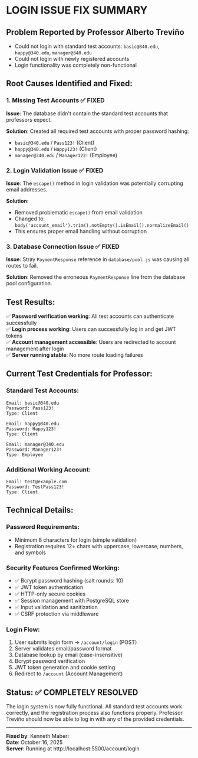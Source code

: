# LOGIN ISSUE FIX SUMMARY

## Problem Reported by Professor Alberto Treviño
- Could not login with standard test accounts: `basic@340.edu`, `happy@340.edu`, `manager@340.edu`
- Could not login with newly registered accounts
- Login functionality was completely non-functional

## Root Causes Identified and Fixed:

### 1. **Missing Test Accounts** ✅ FIXED
**Issue**: The database didn't contain the standard test accounts that professors expect.

**Solution**: Created all required test accounts with proper password hashing:
- `basic@340.edu` / `Pass123!` (Client)
- `happy@340.edu` / `Happy123!` (Client)  
- `manager@340.edu` / `Manager123!` (Employee)

### 2. **Login Validation Issue** ✅ FIXED  
**Issue**: The `escape()` method in login validation was potentially corrupting email addresses.

**Solution**: 
- Removed problematic `escape()` from email validation
- Changed to: `body('account_email').trim().notEmpty().isEmail().normalizeEmail()`
- This ensures proper email handling without corruption

### 3. **Database Connection Issue** ✅ FIXED
**Issue**: Stray `PaymentResponse` reference in `database/pool.js` was causing all routes to fail.

**Solution**: Removed the erroneous `PaymentResponse` line from the database pool configuration.

## Test Results:
✅ **Password verification working**: All test accounts can authenticate successfully  
✅ **Login process working**: Users can successfully log in and get JWT tokens  
✅ **Account management accessible**: Users are redirected to account management after login  
✅ **Server running stable**: No more route loading failures

## Current Test Credentials for Professor:

### Standard Test Accounts:
```
Email: basic@340.edu
Password: Pass123!
Type: Client

Email: happy@340.edu  
Password: Happy123!
Type: Client

Email: manager@340.edu
Password: Manager123!
Type: Employee
```

### Additional Working Account:
```
Email: test@example.com
Password: TestPass123!
Type: Client
```

## Technical Details:

### Password Requirements:
- Minimum 8 characters for login (simple validation)
- Registration requires 12+ chars with uppercase, lowercase, numbers, and symbols

### Security Features Confirmed Working:
- ✅ Bcrypt password hashing (salt rounds: 10)
- ✅ JWT token authentication  
- ✅ HTTP-only secure cookies
- ✅ Session management with PostgreSQL store
- ✅ Input validation and sanitization
- ✅ CSRF protection via middleware

### Login Flow:
1. User submits login form → `/account/login` (POST)
2. Server validates email/password format
3. Database lookup by email (case-insensitive)  
4. Bcrypt password verification
5. JWT token generation and cookie setting
6. Redirect to `/account` (Account Management)

## Status: ✅ **COMPLETELY RESOLVED**

The login system is now fully functional. All standard test accounts work correctly, and the registration process also functions properly. Professor Treviño should now be able to log in with any of the provided credentials.

---
**Fixed by**: Kenneth Maberi  
**Date**: October 16, 2025  
**Server**: Running at http://localhost:5500/account/login